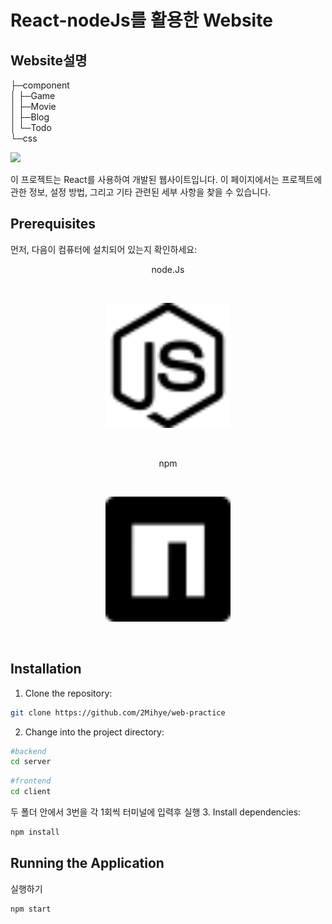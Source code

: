# React-nodeJs를 활용한 Website

## Website설명

├─component<br/>
│ ├─Game<br/>
│ ├─Movie<br/>
│ ├─Blog<br/>
│ └─Todo<br/>
└─css<br/>

<img src="https://img.shields.io/badge/react-61DAFB?style=for-the-badge&logo=reason&logoColor=black">

이 프로젝트는 React를 사용하여 개발된 웹사이트입니다. 이 페이지에서는 프로젝트에 관한 정보, 설정 방법, 그리고 기타 관련된 세부 사항을 찾을 수 있습니다.

## Prerequisites

먼저, 다음이 컴퓨터에 설치되어 있는지 확인하세요:

<p align="center">node.Js</p><br/>
  <p align="center"><img src="./img/nodedotjs.svg" width="200" height="200"></p>
  <br>
<p align="center">npm</p><br/>
  <p align="center"><img src="./img/npm.svg" width="200" height="200"></p>
  <br>

## Installation

1. Clone the repository:

```bash
git clone https://github.com/2Mihye/web-practice
```

2. Change into the project directory:

```bash
#backend
cd server
```

```bash
#frontend
cd client
```

두 폴더 안에서 3번을 각 1회씩 터미널에 입력후 실행 3. Install dependencies:

```bash
npm install
```

## Running the Application

실행하기

```bash
npm start
```
